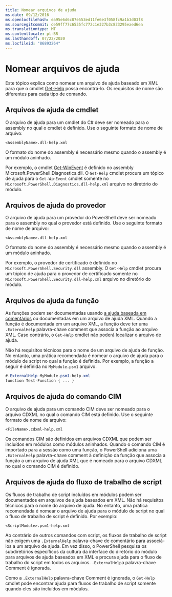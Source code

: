 ```yaml
---
title: Nomear arquivos de ajuda
ms.date: 09/12/2016
ms.openlocfilehash: ea95e6d6c87e553ed11fe6e3f058fc9a1b3d03f8
ms.sourcegitcommit: de59ff77c6535fc772c1e327b3c823295eaed6ea
ms.translationtype: MT
ms.contentlocale: pt-BR
ms.lasthandoff: 07/22/2020
ms.locfileid: "86893264"
---
```

# <a name="naming-help-files"></a>Nomear arquivos de ajuda

Este tópico explica como nomear um arquivo de ajuda baseado em XML para que o cmdlet [Get-Help](/powershell/module/Microsoft.PowerShell.Core/Get-Help) possa encontrá-lo. Os requisitos de nome são diferentes para cada tipo de comando.

## <a name="cmdlet-help-files"></a>Arquivos de ajuda de cmdlet

O arquivo de ajuda para um cmdlet do C# deve ser nomeado para o assembly no qual o cmdlet é definido. Use o seguinte formato de nome de arquivo:

```
<AssemblyName>.dll-help.xml
```

O formato do nome do assembly é necessário mesmo quando o assembly é um módulo aninhado.

Por exemplo, o cmdlet [Get-WinEvent](/powershell/module/Microsoft.PowerShell.Diagnostics/Get-WinEvent) é definido no assembly Microsoft.PowerShell.Diagnostics.dll. O `Get-Help` cmdlet procura um tópico de ajuda para o `Get-WinEvent` cmdlet somente no `Microsoft.PowerShell.Diagnostics.dll-help.xml` arquivo no diretório do módulo.

## <a name="provider-help-files"></a>Arquivos de ajuda do provedor

O arquivo de ajuda para um provedor do PowerShell deve ser nomeado para o assembly no qual o provedor está definido. Use o seguinte formato de nome de arquivo:

`<AssemblyName>.dll-help.xml`

O formato do nome do assembly é necessário mesmo quando o assembly é um módulo aninhado.

Por exemplo, o provedor de certificado é definido no `Microsoft.PowerShell.Security.dll` assembly. O `Get-Help` cmdlet procura um tópico de ajuda para o provedor de certificado somente no `Microsoft.PowerShell.Security.dll-help.xml` arquivo no diretório do módulo.

## <a name="function-help-files"></a>Arquivos de ajuda da função

As funções podem ser documentadas usando [a ajuda baseada em comentários](/powershell/module/microsoft.powershell.core/about/about_comment_based_help) ou documentadas em um arquivo de ajuda XML. Quando a função é documentada em um arquivo XML, a função deve ter uma `.ExternalHelp` palavra-chave comment que associa a função ao arquivo XML. Caso contrário, o `Get-Help` cmdlet não poderá localizar o arquivo de ajuda.

Não há requisitos técnicos para o nome de um arquivo de ajuda de função. No entanto, uma prática recomendada é nomear o arquivo de ajuda para o módulo de script no qual a função é definida. Por exemplo, a função a seguir é definida no `MyModule.psm1` arquivo.

```csharp
#.ExternalHelp MyModule.psm1-help.xml
function Test-Function { ... }
```

## <a name="cim-command-help-files"></a>Arquivos de ajuda do comando CIM

O arquivo de ajuda para um comando CIM deve ser nomeado para o arquivo CDXML no qual o comando CIM está definido. Use o seguinte formato de nome de arquivo:

`<FileName>.cdxml-help.xml`

Os comandos CIM são definidos em arquivos CDXML que podem ser incluídos em módulos como módulos aninhados. Quando o comando CIM é importado para a sessão como uma função, o PowerShell adiciona uma `.ExternalHelp` palavra-chave comment à definição da função que associa a função a um arquivo de ajuda XML que é nomeado para o arquivo CDXML no qual o comando CIM é definido.

## <a name="script-workflow-help-files"></a>Arquivos de ajuda do fluxo de trabalho de script

Os fluxos de trabalho de script incluídos em módulos podem ser documentados em arquivos de ajuda baseados em XML. Não há requisitos técnicos para o nome do arquivo de ajuda. No entanto, uma prática recomendada é nomear o arquivo de ajuda para o módulo de script no qual o fluxo de trabalho de script é definido. Por exemplo:

`<ScriptModule>.psm1-help.xml`

Ao contrário de outros comandos com script, os fluxos de trabalho de script não exigem uma `.ExternalHelp` palavra-chave de comentário para associá-los a um arquivo de ajuda. Em vez disso, o PowerShell pesquisa os subdiretórios específicos da cultura da interface do diretório do módulo para arquivos de ajuda baseados em XML e procura ajuda para o fluxo de trabalho do script em todos os arquivos. `.ExternalHelp`a palavra-chave Comment é ignorada.

Como a `.ExternalHelp` palavra-chave Comment é ignorada, o `Get-Help` cmdlet pode encontrar ajuda para fluxos de trabalho de script somente quando eles são incluídos em módulos.
